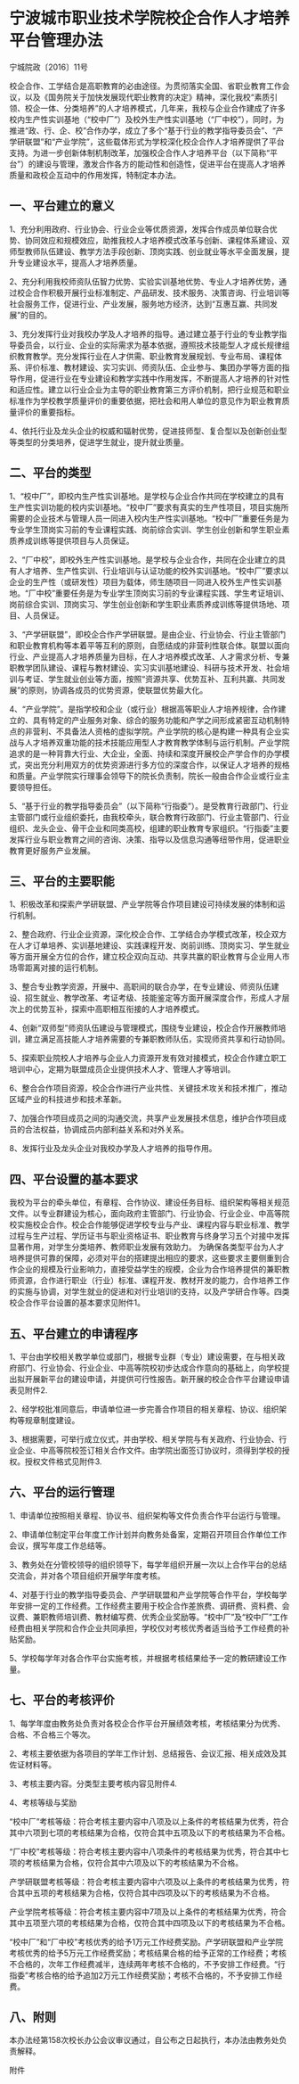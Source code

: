 # 宁波城市职业技术学院校企合作人才培养平台管理办法

宁城院政〔2016〕11号

校企合作、工学结合是高职教育的必由途径。为贯彻落实全国、省职业教育工作会议，以及《国务院关于加快发展现代职业教育的决定》精神，深化我校“素质引领、校企一体、分类培养”的人才培养模式，几年来，我校与企业合作建成了许多校内生产性实训基地（“校中厂”）及校外生产性实训基地（“厂中校”），同时，为推进“政、行、企、校”合作办学，成立了多个“基于行业的教学指导委员会”、“产学研联盟”和“产业学院”，这些载体形式为学校深化校企合作人才培养提供了平台支持。为进一步创新体制机制改革，加强校企合作人才培养平台（以下简称“平台”）的建设与管理，激发合作各方的能动性和创造性，促进平台在提高人才培养质量和政校企互动中的作用发挥，特制定本办法。

## 一、平台建立的意义

1、充分利用政府、行业协会、行业企业等优质资源，发挥合作成员单位联合优势、协同效应和规模效应，助推我校人才培养模式改革与创新、课程体系建设、双师型教师队伍建设、教学方法手段创新、顶岗实践、创业就业等水平全面发展，提升专业建设水平，提高人才培养质量。

2、充分利用我校师资队伍智力优势、实验实训基地优势、专业人才培养优势，通过校企合作积极开展行业标准制定、产品研发、技术服务、决策咨询、行业培训等社会服务工作，促进行业、产业发展，服务地方经济，达到“互惠互赢、共同发展”的目的。

3、充分发挥行业对我校办学及人才培养的指导。通过建立基于行业的专业教学指导委员会，以行业、企业的实际需求为基本依据，遵照技术技能型人才成长规律组织教育教学。充分发挥行业在人才供需、职业教育发展规划、专业布局、课程体系、评价标准、教材建设、实习实训、师资队伍、企业参与、集团办学等方面的指导作用，促进行业在专业建设和教学实践中作用发挥，不断提高人才培养的针对性和适应性。建立以行业企业为主导的职业教育第三方评价机制，把行业规范和职业标准作为学校教学质量评价的重要依据，把社会和用人单位的意见作为职业教育质量评价的重要指标。

4、依托行业及龙头企业的权威和辐射优势，促进技师型、复合型以及创新创业型等类型的分类培养，促进学生就业，提升就业质量。

## 二、平台的类型

1、“校中厂”，即校内生产性实训基地。是学校与企业合作共同在学校建立的具有生产性实训功能的校内实训基地。“校中厂”要求有真实的生产性项目，项目实施所需要的企业技术与管理人员一同进入校内生产性实训基地。“校中厂”重要任务是为专业学生顶岗实习前的专业课程实践、岗前综合实训、学生创业创新和学生职业素质养成训练等提供项目与人员保证。

2、“厂中校”，即校外生产性实训基地。是学校与企业合作，共同在企业建立的具有人才培养、生产性实训、行业培训与认证功能的校外实训基地。“校中厂”要求以企业的生产性（或研发性）项目为载体，师生随项目一同进入校外生产性实训基地。“厂中校”重要任务是为专业学生顶岗实习前的专业课程实践、学生考证培训、岗前综合实训、顶岗实习、学生创业创新和学生职业素质养成训练等提供场地、项目、人员保证。

3、“产学研联盟”，即校企合作产学研联盟。是由企业、行业协会、行业主管部门和职业教育机构等本着平等互利的原则，自愿结成的非营利性联合体。联盟以面向行业、产业提高人才培养质量为目标，在人才培养模式改革、人才需求分析、专兼职教学团队建设、课程与教材建设、实习实训基地建设、科研与技术开发、社会培训与考证、学生就业创业等方面，按照“资源共享、优势互补、互利共赢、共同发展”的原则，协调各成员的优势资源，使联盟优势最大化。

4、“产业学院”。是指学校和企业（或行业）根据高等职业人才培养规律，合作建立的、具有特定的产业服务对象、综合的服务功能和产学之间形成紧密互动机制特点的非营利、不具备法人资格的虚拟学院。产业学院的核心是构建一种具有企业实战与人才培养双重功能的技术技能应用型人才教育教学体制与运行机制。产业学院追求的是一种背靠大行业、大企业，全面、持续和深度开展校企产学合作的办学模式，突出充分利用双方的优势资源进行多方位的深度合作，以保证人才培养的规格和质量。产业学院实行理事会领导下的院长负责制，院长一般由合作企业或行业主要领导担任。

5、“基于行业的教学指导委员会”（以下简称“行指委”）。是受教育行政部门、行业主管部门或行业组织委托，由我校牵头，联合教育行政部门、行业主管部门、行业组织、龙头企业、骨干企业和同类高校，组建的职业教育专家组织。“行指委”主要发挥行业与职业教育之间的咨询、决策、指导以及信息沟通等纽带作用，促进职业教育更好服务产业发展。

## 三、平台的主要职能

1、积极改革和探索产学研联盟、产业学院等合作项目建设可持续发展的体制和运行机制。

2、整合政府、行业企业资源，深化校企合作、工学结合办学模式改革，校企双方在人才订单培养、实训基地建设、实践课程开发、岗前训练、顶岗实习、学生就业等方面开展全方位的合作，建立校企双向互动、共享共赢的职业教育与企业用人市场零距离对接的运行机制。

3、整合专业教学资源，开展中、高职间的联合办学，在专业建设、师资队伍建设、招生就业、教学改革、考证考级、技能鉴定等方面开展深度合作，形成人才层次上的优势互补，探索中高职相互衔接的人才培养模式。

4、创新“双师型”师资队伍建设与管理模式，围绕专业建设，校企合作开展教师培训，建立满足高技能人才培养需要的专兼职教师队伍，实现师资共享和行动协同。

5、探索职业院校人才培养与企业人力资源开发有效对接模式，校企合作建立职工培训中心，定期为联盟成员企业提供技术人才、管理人才等培训。

6、整合合作项目资源，校企合作进行产业共性、关键技术攻关和技术推广，推动区域产业的科技进步和技术革新。

7、加强合作项目成员之间的沟通交流，共享产业发展技术信息，维护合作项目成员的合法权益，协调成员内部利益关系和对外关系。

8、发挥行业及龙头企业对我校办学及人才培养的指导作用。

## 四、平台设置的基本要求

我校为平台的牵头单位，有章程、合作协议、建设任务目标、组织架构等相关规范文件。以专业群建设为核心，面向政府主管部门、行业协会、行业企业、中高等院校实施校企合作。校企合作能够促进学校专业与产业、课程内容与职业标准、教学过程与生产过程、学历证书与职业资格证书、职业教育与终身学习五个对接中发挥显著作用，对学生分类培养、教师职业发展有效助力。
为确保各类型平台为人才培养提供可靠的保障，必须对平台的搭建提出相应的要求，这些要求主要侧重到合作企业的规模及行业影响力，直接受益学生的规模，企业为合作培养提供的兼职教师资源，合作进行职业（行业）标准、课程开发、教材开发的能力，合作培养工作的实施与协调，对学生就业的促进和对行业培训的支持，以及产学研合作等。四类校企合作平台设置的基本要求见附件1。

## 五、平台建立的申请程序

1、平台由学校相关教学单位或部门，根据专业群（专业）建设需要，在与相关政府部门、行业协会、行业企业、中高等院校初步达成合作意向的基础上，向学校提出拟开展新平台的建设申请，并提供可行性报告。新开展的校企合作平台建设申请表见附件2.

2、经学校批准同意后，申请单位进一步完善合作项目的相关章程、协议、组织架构等规章制度建设。

3、根据需要，可举行成立仪式，并由学校、相关学院与有关政府、行业协会、行业企业、中高等院校签订相关合作文件。由学院出面签订协议时，须得到学校的授权。授权文件格式见附件3.

## 六、平台的运行管理

1、申请单位按照相关章程、协议书、组织架构等文件负责合作平台运行与管理。

2、申请单位制定平台年度工作计划并向教务处备案，定期召开项目合作单位工作会议，撰写年度工作总结等。

3、教务处在分管校领导的组织领导下，每学年组织开展一次以上合作平台的总结交流会，并对各个项目组织开展学年度考核。

4、对基于行业的教学指导委员会、产学研联盟和产业学院等合作平台，学校每学年安排一定的工作经费。工作经费主要用于校企合作差旅费、调研费、资料费、会议费、兼职教师培训费、教材编写费、优秀企业奖励等。“校中厂”及“校中厂”工作经费由相关学院和合作企业共同承担，学校仅对考核优秀者适当给予工作经费的补贴奖励。

5、学校每学年对各合作平台实施考核，并根据考核结果给予一定的教研建设工作量。

## 七、平台的考核评价

1、每学年度由教务处负责对各校企合作平台开展绩效考核，考核结果分为优秀、合格、不合格三个等次。

2、考核主要依据为各项目的学年工作计划、总结报告、会议汇报、相关成效及其佐证材料等。

3、考核主要内容。分类型主要考核内容见附件4.

4、考核等级与奖励

“校中厂”考核等级：符合考核主要内容中八项及以上条件的考核结果为优秀，符合其中六项到七项的考核结果为合格，仅符合其中五项及以下的考核结果为不合格。

“厂中校”考核等级：符合考核主要内容中八项条件的考核结果为优秀，符合其中七项的考核结果为合格，仅符合其中六项及以下的考核结果为不合格。

产学研联盟考核等级：符合考核主要内容中六项及以上条件的考核结果为优秀，符合其中五项的考核结果为合格，仅符合其中四项及以下的考核结果为不合格。

产业学院考核等级：符合考核主要内容中7项及以上条件的考核结果为优秀，符合其中五项至六项的考核结果为合格，仅符合其中四项及以下的考核结果为不合格。

“校中厂”和“厂中校”考核优秀的给予1万元工作经费奖励。产学研联盟和产业学院考核优秀的给予5万元工作经费奖励；考核结果合格的给予正常的工作经费；考核不合格的，次年工作经费减半，连续两年考核不合格的，不予安排工作经费。“行指委”考核合格的给予追加2万元工作经费奖励；考核不合格的，不予安排工作经费。

## 八、附则

本办法经第158次校长办公会议审议通过，自公布之日起执行，本办法由教务处负责解释。

附件
